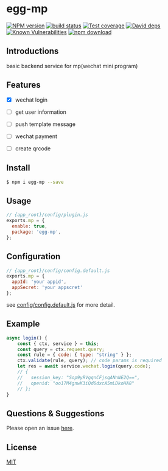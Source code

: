# egg-mp

[![NPM version][npm-image]][npm-url]
[![build status][travis-image]][travis-url]
[![Test coverage][codecov-image]][codecov-url]
[![David deps][david-image]][david-url]
[![Known Vulnerabilities][snyk-image]][snyk-url]
[![npm download][download-image]][download-url]

[npm-image]: https://img.shields.io/npm/v/egg-mp.svg?style=flat-square
[npm-url]: https://npmjs.org/package/egg-mp
[travis-image]: https://img.shields.io/travis/eggjs/egg-mp.svg?style=flat-square
[travis-url]: https://travis-ci.org/eggjs/egg-mp
[codecov-image]: https://img.shields.io/codecov/c/github/eggjs/egg-mp.svg?style=flat-square
[codecov-url]: https://codecov.io/github/eggjs/egg-mp?branch=master
[david-image]: https://img.shields.io/david/eggjs/egg-mp.svg?style=flat-square
[david-url]: https://david-dm.org/eggjs/egg-mp
[snyk-image]: https://snyk.io/test/npm/egg-mp/badge.svg?style=flat-square
[snyk-url]: https://snyk.io/test/npm/egg-mp
[download-image]: https://img.shields.io/npm/dm/egg-mp.svg?style=flat-square
[download-url]: https://npmjs.org/package/egg-mp

<!--
Description here.
-->
## Introductions
basic backend service for mp(wechat mini program)

## Features
- [X] wechat login
- [ ] get user information
- [ ] push template message
- [ ] wechat payment
- [ ] create qrcode


## Install

```bash
$ npm i egg-mp --save
```

## Usage

```js
// {app_root}/config/plugin.js
exports.mp = {
  enable: true,
  package: 'egg-mp',
};
```

## Configuration

```js
// {app_root}/config/config.default.js
exports.mp = {
  appId: 'your appid', 
  appSecret: 'your appscret'
};
```

see [config/config.default.js](config/config.default.js) for more detail.

## Example

```javascript
async login() {
    const { ctx, service } = this;
    const query = ctx.request.query;
    const rule = { code: { type: "string" } };
    ctx.validate(rule, query); // code params is required
    let res = await service.wechat.login(query.code);
    // {
    //   session_key: "Sop9yRVgqnCFjsqANnNE2Q==",
    //   openid: "oo17M4gnwK3iQd6dxcA5mLDkoHA8"
    // };
}
```

## Questions & Suggestions

Please open an issue [here](https://github.com/unclexiao/egg-mp/issues).

## License

[MIT](LICENSE)
